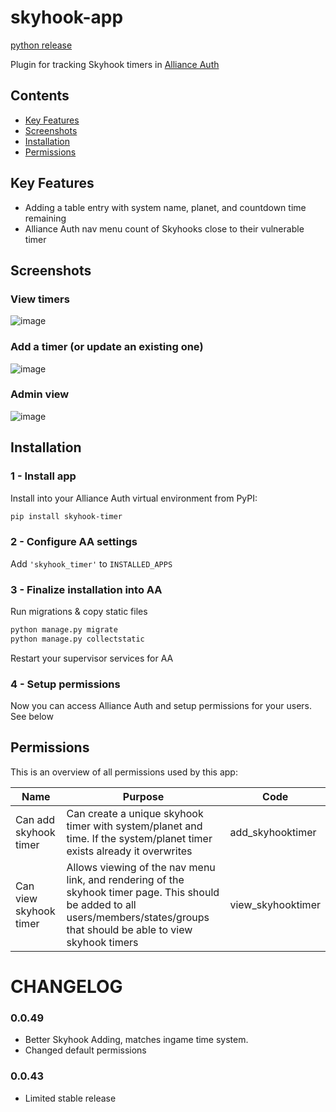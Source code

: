 # skyhook-app
[python release](https://pypi.org/project/skyhook-timer/)

Plugin for tracking Skyhook timers in [Alliance Auth](https://allianceauth.readthedocs.io/en/v4.4.2/index.html)

## Contents

- [Key Features](#key-features)
- [Screenshots](#screenshots)
- [Installation](#installation)
- [Permissions](#permissions)

## Key Features
* Adding a table entry with system name, planet, and countdown time remaining
* Alliance Auth nav menu count of Skyhooks close to their vulnerable timer

## Screenshots

### View timers
![image](https://github.com/user-attachments/assets/12dc48a9-6491-4fc8-bd1a-ce80461d4da7)

### Add a timer (or update an existing one)
![image](https://github.com/user-attachments/assets/0f217720-e334-466c-bc4b-b0d154e3dbab)

### Admin view
![image](https://github.com/user-attachments/assets/6e31a26f-eefa-4ed9-8882-145eeb7e1e61)


## Installation

### 1 - Install app

Install into your Alliance Auth virtual environment from PyPI:

```bash
pip install skyhook-timer
```

### 2 - Configure AA settings

Add `'skyhook_timer'` to `INSTALLED_APPS`

### 3 - Finalize installation into AA

Run migrations & copy static files

```bash
python manage.py migrate
python manage.py collectstatic
```

Restart your supervisor services for AA

### 4 - Setup permissions

Now you can access Alliance Auth and setup permissions for your users. See below

## Permissions

This is an overview of all permissions used by this app:

Name | Purpose | Code
-- | -- | --
Can add skyhook timer | Can create a unique skyhook timer with system/planet and time. If the system/planet timer exists already it overwrites | add_skyhooktimer
Can view skyhook timer | Allows viewing of the nav menu link, and rendering of the skyhook timer page. This should be added to all users/members/states/groups that should be able to view skyhook timers | view_skyhooktimer

# CHANGELOG

### 0.0.49
- Better Skyhook Adding, matches ingame time system.
- Changed default permissions

### 0.0.43
- Limited stable release
